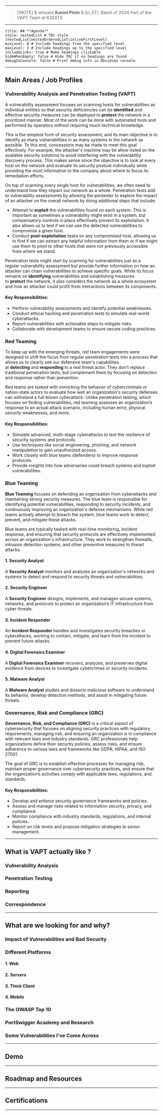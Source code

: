 
---

> [!NOTE] $ whoami
> **Kaniel Pinto**
> B.Sc.(IT), Batch of 2024
> Part of the VAPT Team at 63SATS

---
```table-of-contents title=Table
title: ## **Agenda**
style: nestedList # TOC style (nestedList|nestedOrderedList|inlineFirstLevel)
minLevel: 0 # Include headings from the specified level
maxLevel: 3 # Include headings up to the specified level
includeLinks: true # Make headings clickable
hideWhenEmpty: false # Hide TOC if no headings are found
debugInConsole: false # Print debug info in Obsidian console
```
---
## **Main Areas / Job Profiles**

### Vulnerability Analysis and Penetration Testing (VAPT)

A vulnerability assessment focuses on scanning hosts for vulnerabilities as individual entities so that security deficiencies can be **identified** and effective security measures can be deployed to **protect** the network in a prioritized manner. Most of the work can be done with automated tools and performed by operators without requiring much technical knowledge.

This is the simplest form of security assessment, and its main objective is to identify as many vulnerabilities in as many systems in the network as possible. To this end, concessions may be made to meet this goal effectively. For example, the attacker's machine may be allow-listed on the available security solutions to avoid interfering with the vulnerability discovery process. This makes sense since the objective is to look at every host on the network and evaluate its security posture individually while providing the most information to the company about where to focus its remediation efforts.

On top of scanning every single host for vulnerabilities, we often need to understand how they impact our network as a whole. Penetration tests add to vulnerability assessments by allowing the pentester to explore the impact of an attacker on the overall network by doing additional steps that include:

- Attempt to **exploit** the vulnerabilities found on each system. This is important as sometimes a vulnerability might exist in a system, but compensatory controls in place effectively prevent its exploitation. It also allows us to test if we can use the detected vulnerabilities to compromise a given host.
- Conduct **post-exploitation** tasks on any compromised host, allowing us to find if we can extract any helpful information from them or if we might use them to pivot to other hosts that were not previously accessible from where we stand.

Penetration tests might start by scanning for vulnerabilities just as a regular vulnerability assessment but provide further information on how an attacker can chain vulnerabilities to achieve specific goals. While its focus remains on **identifying** vulnerabilities and establishing measures to **protect** the network, it also considers the network as a whole ecosystem and how an attacker could profit from interactions between its components.
#### **Key Responsibilities**:
- Perform vulnerability assessments and identify potential weaknesses.
- Conduct ethical hacking and penetration tests to simulate real-world cyberattacks.
- Report vulnerabilities with actionable steps to mitigate risks.
- Collaborate with development teams to ensure secure coding practices.

### Red Teaming

To keep up with the emerging threats, red team engagements were designed to shift the focus from regular penetration tests into a process that allows us to clearly see our defensive team's capabilities at **detecting** and **responding** to a real threat actor. They don't replace traditional penetration tests, but complement them by focusing on detection and response rather than prevention.

Red teams are tasked with mimicking the behavior of cybercriminals or nation-state actors to evaluate how well an organization's security defenses can withstand a full-blown cyberattack. Unlike penetration testing, which focuses on finding vulnerabilities, red teaming assesses an organization’s response to an actual attack scenario, including human error, physical security weaknesses, and more.

#### **Key Responsibilities**:
- Simulate advanced, multi-stage cyberattacks to test the resilience of security systems and protocols.
- Use techniques like social engineering, phishing, and network manipulation to gain unauthorized access.
- Work closely with blue teams (defenders) to improve response protocols.
- Provide insights into how adversaries could breach systems and exploit vulnerabilities.
### Blue Teaming

**Blue Teaming** focuses on defending an organization from cyberattacks and maintaining strong security measures. The blue team is responsible for identifying potential vulnerabilities, responding to security incidents, and continuously improving an organization's defense mechanisms. While red teams actively attempt to breach the system, blue teams work to detect, prevent, and mitigate these attacks.

Blue teams are typically tasked with real-time monitoring, incident response, and ensuring that security protocols are effectively implemented across an organization's infrastructure. They work to strengthen firewalls, intrusion detection systems, and other preventive measures to thwart attacks.

#### 1. Security Analyst

A **Security Analyst** monitors and analyzes an organization's networks and systems to detect and respond to security threats and vulnerabilities.

#### 2. Security Engineer

A **Security Engineer** designs, implements, and manages secure systems, networks, and protocols to protect an organization’s IT infrastructure from cyber threats.

#### 3. Incident Responder

An **Incident Responder** handles and investigates security breaches or cyberattacks, working to contain, mitigate, and learn from the incident to prevent future attacks.

#### 4. Digital Forensics Examiner

A **Digital Forensics Examiner** recovers, analyzes, and preserves digital evidence from devices to investigate cybercrimes or security incidents.

#### 5. Malware Analyst

A **Malware Analyst** studies and dissects malicious software to understand its behavior, develop detection methods, and assist in mitigating future threats.

### Governance, Risk and Compliance (GRC)

**Governance, Risk, and Compliance (GRC)** is a critical aspect of cybersecurity that focuses on aligning security practices with regulatory requirements, managing risk, and ensuring an organization is in compliance with relevant laws and industry standards. GRC professionals help organizations define their security policies, assess risks, and ensure adherence to various laws and frameworks like GDPR, HIPAA, and ISO 27001.

The goal of GRC is to establish effective processes for managing risk, maintain proper governance over cybersecurity practices, and ensure that the organization’s activities comply with applicable laws, regulations, and standards.

#### **Key Responsibilities**:
- Develop and enforce security governance frameworks and policies.
- Assess and manage risks related to information security, privacy, and compliance.
- Monitor compliance with industry standards, regulations, and internal policies.
- Report on risk levels and propose mitigation strategies to senior management.

---
## **What is VAPT actually like ?**

### Vulnerability Analysis



### Penetration Testing

### Reporting

### Correspondence

---
## **What are we looking for and why?**

### Impact of Vulnerabilities and Bad Security



### Different Platforms

#### 1. Web

#### 2. Servers

#### 3. Thick Client

#### 4. Mobile

### The OWASP Top 10

### PortSwigger Academy and Research

### Some Vulnerabilities I've Come Across

---
## **Demo**

---
## **Roadmap and Resources**

---
## **Certifications**

---



